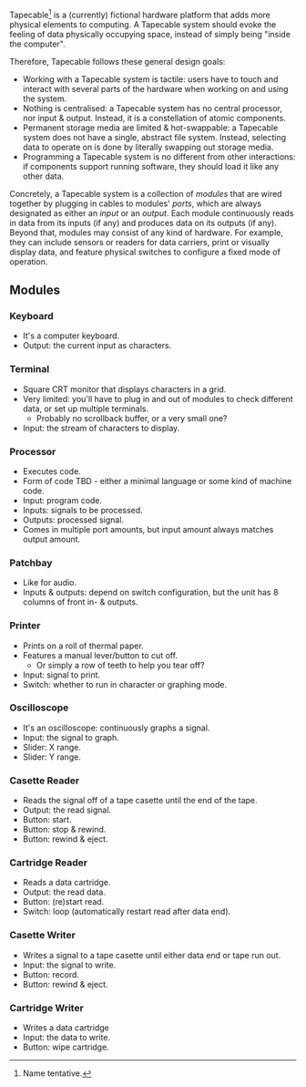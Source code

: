 Tapecable[^1] is a (currently) fictional hardware platform that adds more
physical elements to computing. A Tapecable system should evoke the feeling of
data physically occupying space, instead of simply being "inside the computer".

[^1]: Name tentative.

Therefore, Tapecable follows these general design goals:

- Working with a Tapecable system is tactile: users have to touch and interact
  with several parts of the hardware when working on and using the system.
- Nothing is centralised: a Tapecable system has no central processor, nor input
  & output. Instead, it is a constellation of atomic components.
- Permanent storage media are limited & hot-swappable: a Tapecable system does
  not have a single, abstract file system. Instead, selecting data to operate on
  is done by literally swapping out storage media.
- Programming a Tapecable system is no different from other interactions: if
  components support running software, they should load it like any other data.

Concretely, a Tapecable system is a collection of _modules_ that are wired
together by plugging in cables to modules' _ports_, which are always designated
as either an _input_ or an _output_. Each module continuously reads in data from
its inputs (if any) and produces data on its outputs (if any). Beyond that,
modules may consist of any kind of hardware. For example, they can include
sensors or readers for data carriers, print or visually display data, and
feature physical switches to configure a fixed mode of operation.

## Modules

### Keyboard

- It's a computer keyboard.
- Output: the current input as characters.

### Terminal

- Square CRT monitor that displays characters in a grid.
- Very limited: you'll have to plug in and out of modules to check different
  data, or set up multiple terminals.
  - Probably no scrollback buffer, or a very small one?
- Input: the stream of characters to display.

### Processor

- Executes code.
- Form of code TBD - either a minimal language or some kind of machine code.
- Input: program code.
- Inputs: signals to be processed.
- Outputs: processed signal.
- Comes in multiple port amounts, but input amount always matches output amount.

### Patchbay

- Like for audio.
- Inputs & outputs: depend on switch configuration, but the unit has 8 columns
  of front in- & outputs.

### Printer

- Prints on a roll of thermal paper.
- Features a manual lever/button to cut off.
  - Or simply a row of teeth to help you tear off?
- Input: signal to print.
- Switch: whether to run in character or graphing mode.

### Oscilloscope

- It's an oscilloscope: continuously graphs a signal.
- Input: the signal to graph.
- Slider: X range.
- Slider: Y range.

### Casette Reader

- Reads the signal off of a tape casette until the end of the tape.
- Output: the read signal.
- Button: start.
- Button: stop & rewind.
- Button: rewind & eject.

### Cartridge Reader

- Reads a data cartridge.
- Output: the read data.
- Button: (re)start read.
- Switch: loop (automatically restart read after data end).

### Casette Writer

- Writes a signal to a tape casette until either data end or tape run out.
- Input: the signal to write.
- Button: record.
- Button: rewind & eject.

### Cartridge Writer

- Writes a data cartridge
- Input: the data to write.
- Button: wipe cartridge.
